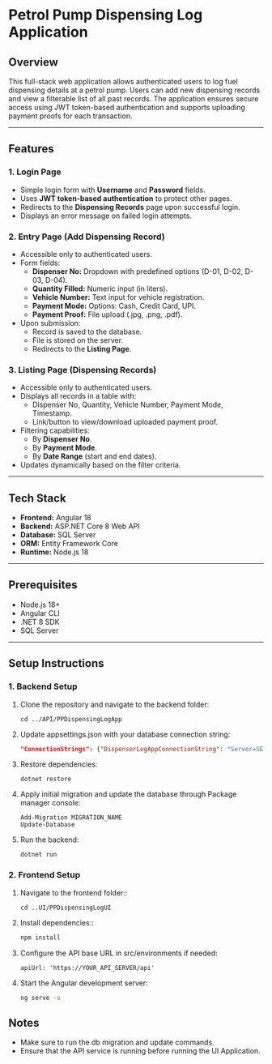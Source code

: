 # Petrol Pump Dispensing Log Application

## Overview

This full-stack web application allows authenticated users to log fuel dispensing details at a petrol pump. Users can add new dispensing records and view a filterable list of all past records. The application ensures secure access using JWT token-based authentication and supports uploading payment proofs for each transaction.

---

## Features

### 1. Login Page
- Simple login form with **Username** and **Password** fields.
- Uses **JWT token-based authentication** to protect other pages.
- Redirects to the **Dispensing Records** page upon successful login.
- Displays an error message on failed login attempts.

### 2. Entry Page (Add Dispensing Record)
- Accessible only to authenticated users.
- Form fields:
  - **Dispenser No:** Dropdown with predefined options (D-01, D-02, D-03, D-04).
  - **Quantity Filled:** Numeric input (in liters).
  - **Vehicle Number:** Text input for vehicle registration.
  - **Payment Mode:** Options: Cash, Credit Card, UPI.
  - **Payment Proof:** File upload (.jpg, .png, .pdf).
- Upon submission:
  - Record is saved to the database.
  - File is stored on the server.
  - Redirects to the **Listing Page**.

### 3. Listing Page (Dispensing Records)
- Accessible only to authenticated users.
- Displays all records in a table with:
  - Dispenser No, Quantity, Vehicle Number, Payment Mode, Timestamp.
  - Link/button to view/download uploaded payment proof.
- Filtering capabilities:
  - By **Dispenser No**.
  - By **Payment Mode**.
  - By **Date Range** (start and end dates).
- Updates dynamically based on the filter criteria.

---

## Tech Stack

- **Frontend:** Angular 18
- **Backend:** ASP.NET Core 8 Web API  
- **Database:** SQL Server  
- **ORM:** Entity Framework Core  
- **Runtime:** Node.js 18

---

## Prerequisites

- Node.js 18+  
- Angular CLI  
- .NET 8 SDK  
- SQL Server

---

## Setup Instructions

### 1. Backend Setup

1. Clone the repository and navigate to the backend folder:
   ```
   cd ../API/PPDispensingLogApp
   ```
2. Update appsettings.json with your database connection string:
   ```json
   "ConnectionStrings": {"DispenserLogAppConnectionString": "Server=SERVER_NAME;Database=DB_NAME;TrustServerCertificate=True;Trusted_Connection=True"}
   ```
3. Restore dependencies:
   ```
   dotnet restore
   ```
4. Apply initial migration and update the database through Package manager console:
   ```
   Add-Migration MIGRATION_NAME
   Update-Database
   ```
5. Run the backend:
   ```
   dotnet run
   ```

### 2. Frontend Setup

1. Navigate to the frontend folder::
   ```
   cd ..UI/PPDispensingLogUI
   ```
2. Install dependencies::
   ```bash
   npm install
   ```
3. Configure the API base URL in src/environments if needed:
   ```
   apiUrl: 'https://YOUR_API_SERVER/api'
   ```
4. Start the Angular development server:
   ```bash
   ng serve -o
   ```


## Notes
- Make sure to run the db migration and update commands.
- Ensure that the API service is running before running the UI Application.
  

